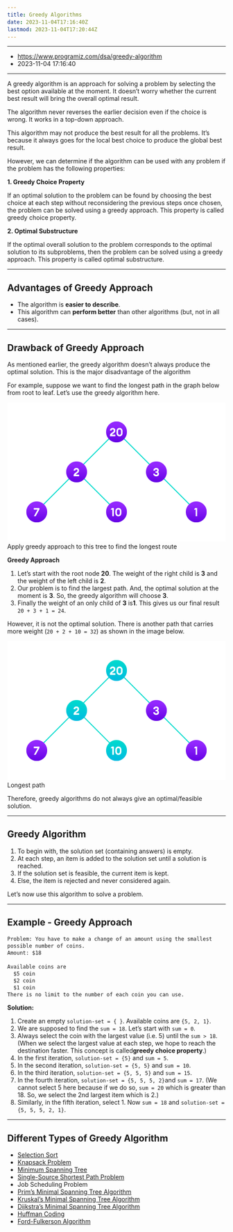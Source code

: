 ```yaml
---
title: Greedy Algorithms
date: 2023-11-04T17:16:40Z
lastmod: 2023-11-04T17:20:44Z
---
```


***

* <https://www.programiz.com/dsa/greedy-algorithm>
* 2023-11-04 17:16:40

***

A greedy algorithm is an approach for solving a problem by selecting the best option available at the moment. It doesn’t worry whether the current best result will bring the overall optimal result.

The algorithm never reverses the earlier decision even if the choice is wrong. It works in a top-down approach.

This algorithm may not produce the best result for all the problems. It’s because it always goes for the local best choice to produce the global best result.

However, we can determine if the algorithm can be used with any problem if the problem has the following properties:

**1. Greedy Choice Property**

If an optimal solution to the problem can be found by choosing the best choice at each step without reconsidering the previous steps once chosen, the problem can be solved using a greedy approach. This property is called greedy choice property.

**2. Optimal Substructure**

If the optimal overall solution to the problem corresponds to the optimal solution to its subproblems, then the problem can be solved using a greedy approach. This property is called optimal substructure.

***

## Advantages of Greedy Approach

* The algorithm is ​**easier to describe**​.
* This algorithm can **perform better** than other algorithms (but, not in all cases).

***

## Drawback of Greedy Approach

As mentioned earlier, the greedy algorithm doesn’t always produce the optimal solution. This is the major disadvantage of the algorithm

For example, suppose we want to find the longest path in the graph below from root to leaf. Let’s use the greedy algorithm here.

​![Apply greedy approach to this tree to find the longest route](assets/greedy_approach_na-20231104171640-m09wp7o.png "Apply greedy approach to this tree to find the longest route")\
Apply greedy approach to this tree to find the longest route

**Greedy Approach**

1. Let’s start with the root node ​**20**​. The weight of the right child is **3** and the weight of the left child is ​**2**​.
2. Our problem is to find the largest path. And, the optimal solution at the moment is ​**3**​. So, the greedy algorithm will choose ​**3**​.
3. Finally the weight of an only child of **3** is ​**1**​. This gives us our final result `20 + 3 + 1 = 24`​.

However, it is not the optimal solution. There is another path that carries more weight (`20 + 2 + 10 = 32`​) as shown in the image below.

​![Longest path](assets/greedy_approach_longest-20231104171640-67e29ca.png "Longest path")\
Longest path

Therefore, greedy algorithms do not always give an optimal/feasible solution.

***

## Greedy Algorithm

1. To begin with, the solution set (containing answers) is empty.
2. At each step, an item is added to the solution set until a solution is reached.
3. If the solution set is feasible, the current item is kept.
4. Else, the item is rejected and never considered again.

Let’s now use this algorithm to solve a problem.

***

## Example - Greedy Approach

```
Problem: You have to make a change of an amount using the smallest possible number of coins.
Amount: $18

Available coins are
  $5 coin
  $2 coin
  $1 coin
There is no limit to the number of each coin you can use.
```

**Solution:**

1. Create an empty `solution-set = { }`​. Available coins are `{5, 2, 1}`​.
2. We are supposed to find the `sum = 18`​. Let’s start with `sum = 0`​.
3. Always select the coin with the largest value (i.e. 5) until the `sum > 18`​. (When we select the largest value at each step, we hope to reach the destination faster. This concept is called ​**greedy choice property**​.)
4. In the first iteration, `solution-set = {5}`​ and `sum = 5`​.
5. In the second iteration, `solution-set = {5, 5}`​ and `sum = 10`​.
6. In the third iteration, `solution-set = {5, 5, 5}`​ and `sum = 15`​.
7. In the fourth iteration, `solution-set = {5, 5, 5, 2}`​ and `sum = 17`​. (We cannot select 5 here because if we do so, `sum = 20`​ which is greater than 18. So, we select the 2nd largest item which is 2.)
8. Similarly, in the fifth iteration, select 1. Now `sum = 18`​ and `solution-set = {5, 5, 5, 2, 1}`​.

***

## Different Types of Greedy Algorithm

* [Selection Sort](https://www.programiz.com/dsa/selection-sort)
* [Knapsack Problem](https://en.wikipedia.org/wiki/Knapsack_problem)
* [Minimum Spanning Tree](https://www.programiz.com/dsa/spanning-tree-and-minimum-spanning-tree)
* [Single-Source Shortest Path Problem](https://en.wikipedia.org/wiki/Shortest_path_problem)
* Job Scheduling Problem
* [Prim’s Minimal Spanning Tree Algorithm](https://www.programiz.com/dsa/prim-algorithm)
* [Kruskal’s Minimal Spanning Tree Algorithm](https://www.programiz.com/dsa/kruskal-algorithm)
* [Dijkstra’s Minimal Spanning Tree Algorithm](https://www.programiz.com/dsa/dijkstra-algorithm)
* [Huffman Coding](https://www.programiz.com/dsa/huffman-coding)
* [Ford-Fulkerson Algorithm](https://www.programiz.com/dsa/ford-fulkerson-algorithm)
